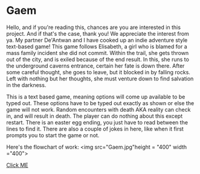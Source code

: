# Gaem
Hello, and if you're reading this, chances are you are interested in this project. And if that's the case, thank you! We appreciate the interest from ya. My partner De'Antwan and I have cooked up an indie adventure style text-based game! This game follows Elisabeth, a girl who is blamed for a mass family incident she did not commit. Within the trail, she gets thrown out of the city, and is exiled because of the end result. In this, she runs to the underground caverns entrance, certain her fate is down there. After some careful thought, she goes to leave, but it blocked in by falling rocks. Left with nothing but her thoughts, she must venture down to find salvation in the darkness. 

This is a text based game, meaning options will come up available to be typed out. These options have to be typed out exactly as shown or else the game will not work. Random encounters with death AKA reality can check in, and will result in death. The player can do nothing about this except restart. There is an easter egg ending, you just have to read between the lines to find it. There are also a couple of jokes in here, like when it first prompts you to start the game or not.

Here's the flowchart of work: <img src="Gaem.jpg"height = "400" width ="400">

<a href="https://youtu.be/sVEzv2JQ5_M">Click ME</a>
